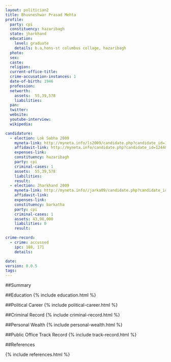```yaml
---
layout: politician2
title: Bhuvneshwar Prasad Mehta
profile: 
  party: cpi
  constituency: hazaribagh
  state: jharkhand
  education: 
    level: graduate
    details: b.a,hons-st columbus collage, hazaribagh
  photo: 
  sex: 
  caste: 
  religion: 
  current-office-title: 
  crime-accusation-instances: 1
  date-of-birth: 1946
  profession: 
  networth: 
    assets:  55,39,578
    liabilities: 
  pan: 
  twitter: 
  website: 
  youtube-interview: 
  wikipedia: 

candidature: 
  - election: Lok Sabha 2009
    myneta-link: http://myneta.info/ls2009/candidate.php?candidate_id=1244
    affidavit-link: http://myneta.info/candidate.php?candidate_id=1244&scan=original
    expenses-link: 
    constituency: hazaribagh 
    party: cpi
    criminal-cases: 1
    assets:  55,39,578
    liabilities: 
    result:  
  - election: Jharkhand 2009
    myneta-link: http://myneta.info//jarka09/candidate.php?candidate_id=570
    affidavit-link: 
    expenses-link: 
    constituency: barkatha 
    party: cpi
    criminal-cases: 1
    assets: 43,98,000
    liabilities: 0
    result:  

crime-record: 
  - crime: accussed
    ipc: 188, 171
    details:    

date: 
version: 0.0.5
tags: 
---
```

##Summary


##Education
{% include education.html %}


##Political Career
{% include political-career.html %}


##Criminal Record
{% include criminal-record.html %}


##Personal Wealth
{% include personal-wealth.html %}


##Public Office Track Record
{% include track-record.html %}


##References


{% include references.html %}